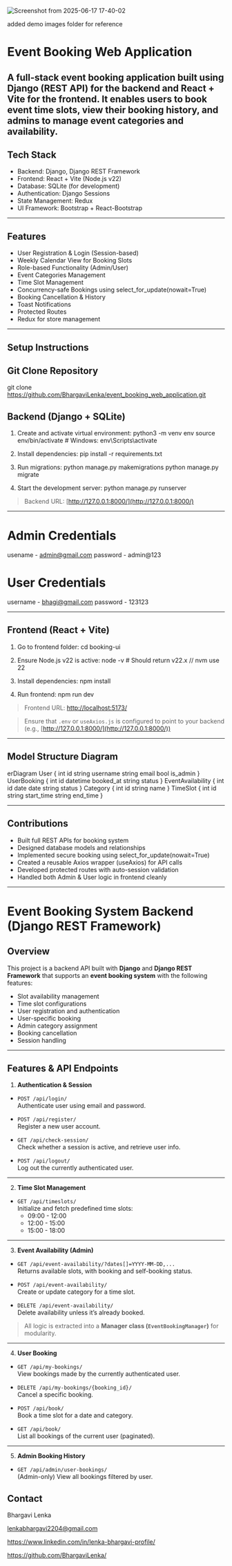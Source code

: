 ![Screenshot from 2025-06-17 17-40-02](https://github.com/user-attachments/assets/be7e91bf-3772-4b66-bd93-13323808cb8f)

added demo images folder for reference

# Event Booking Web Application

A full-stack event booking application built using **Django (REST API)** for the backend and **React + Vite** for the frontend. 
It enables users to book event time slots, view their booking history, and admins to manage event categories and availability.
---

## Tech Stack

* Backend: Django, Django REST Framework
* Frontend: React + Vite (Node.js v22)
* Database: SQLite (for development)
* Authentication: Django Sessions
* State Management: Redux
* UI Framework: Bootstrap + React-Bootstrap

---

##  Features

* User Registration & Login (Session-based)
* Weekly Calendar View for Booking Slots
* Role-based Functionality (Admin/User)
* Event Categories Management
* Time Slot Management
* Concurrency-safe Bookings using select\_for\_update(nowait=True)
* Booking Cancellation & History
* Toast Notifications
* Protected Routes
* Redux for store management

---

## Setup Instructions

## Git Clone Repository

  git clone https://github.com/BhargaviLenka/event_booking_web_application.git

## Backend (Django + SQLite)

1. Create and activate virtual environment:
   python3 -m venv env
   source env/bin/activate  # Windows: env\Scripts\activate


2. Install dependencies:
   pip install -r requirements.txt

3. Run migrations:
   python manage.py makemigrations
   python manage.py migrate

4. Start the development server:
   python manage.py runserver

> Backend URL: [http://127.0.0.1:8000/](http://127.0.0.1:8000/)
---

# Admin Credentials

usename - admin@gmail.com
password - admin@123


# User Credentials

username - bhagi@gmail.com
password - 123123

---

## Frontend (React + Vite)

1. Go to frontend folder:
   cd booking-ui

2. Ensure Node.js v22 is active:
   node -v  # Should return v22.x // nvm use 22

3. Install dependencies:
   npm install

4. Run frontend:
   npm run dev

> Frontend URL: [http://localhost:5173/](http://localhost:5173/)

> Ensure that `.env` or `useAxios.js` is configured to point to your backend (e.g., [http://127.0.0.1:8000/](http://127.0.0.1:8000/))

---

## Model Structure Diagram
erDiagram
    User {
        int id
        string username
        string email
        bool is_admin
    }
    UserBooking {
        int id
        datetime booked_at
        string status
    }
    EventAvailability {
        int id
        date date
        string status
    }
    Category {
        int id
        string name
    }
    TimeSlot {
        int id
        string start_time
        string end_time
    }

---

## Contributions

* Built full REST APIs for booking system
* Designed database models and relationships
* Implemented secure booking using select\_for\_update(nowait=True)
* Created a reusable Axios wrapper (useAxios) for API calls
* Developed protected routes with auto-session validation
* Handled both Admin & User logic in frontend cleanly

---
# Event Booking System Backend (Django REST Framework)
 
##  Overview
 
This project is a backend API built with **Django** and **Django REST Framework** that supports an **event booking system** with the following features:
- Slot availability management
- Time slot configurations
- User registration and authentication
- User-specific booking
- Admin category assignment
- Booking cancellation
- Session handling
 
---
 
## Features & API Endpoints
 
1. **Authentication & Session**
 
- `POST /api/login/`  
  Authenticate user using email and password.
 
- `POST /api/register/`  
  Register a new user account.
 
- `GET /api/check-session/`  
  Check whether a session is active, and retrieve user info.
 
- `POST /api/logout/`  
  Log out the currently authenticated user.
 
---
 
2. **Time Slot Management**
 
- `GET /api/timeslots/`  
  Initialize and fetch predefined time slots:
  - 09:00 - 12:00
  - 12:00 - 15:00
  - 15:00 - 18:00
 
---
 
3. **Event Availability (Admin)**
 
- `GET /api/event-availability/?dates[]=YYYY-MM-DD,...`  
  Returns available slots, with booking and self-booking status.
 
- `POST /api/event-availability/`  
  Create or update category for a time slot.
 
- `DELETE /api/event-availability/`  
  Delete availability unless it’s already booked.
 
> All logic is extracted into a **Manager class (`EventBookingManager`)** for modularity.
 
---
 
4. **User Booking**
 
- `GET /api/my-bookings/`  
  View bookings made by the currently authenticated user.
 
- `DELETE /api/my-bookings/{booking_id}/`  
  Cancel a specific booking.
 
- `POST /api/book/`  
  Book a time slot for a date and category.
 
- `GET /api/book/`  
  List all bookings of the current user (paginated).
 
---
 
5. **Admin Booking History**
 
- `GET /api/admin/user-bookings/`  
  (Admin-only) View all bookings filtered by user.

 
##  Contact

Bhargavi Lenka

lenkabhargavi2204@gmail.com

https://www.linkedin.com/in/lenka-bhargavi-profile/

https://github.com/BhargaviLenka/


 
